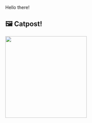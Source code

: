 Hello there!



## 🖼️ Catpost!

<sub>
    <img src="https://cdn2.thecatapi.com/images/Zl6w4qRNH.jpg" height="256">
</sub>

